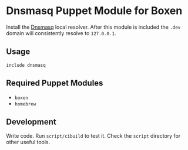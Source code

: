 # Dnsmasq Puppet Module for Boxen

Install the [Dnsmasq](http://www.thekelleys.org.uk/dnsmasq/doc.html)
local resolver. After this module is included the `.dev` domain will
consistently resolve to `127.0.0.1`.

## Usage

```puppet
include dnsmasq
```

## Required Puppet Modules

* `boxen`
* `homebrew`

## Development

Write code. Run `script/cibuild` to test it. Check the `script`
directory for other useful tools.
